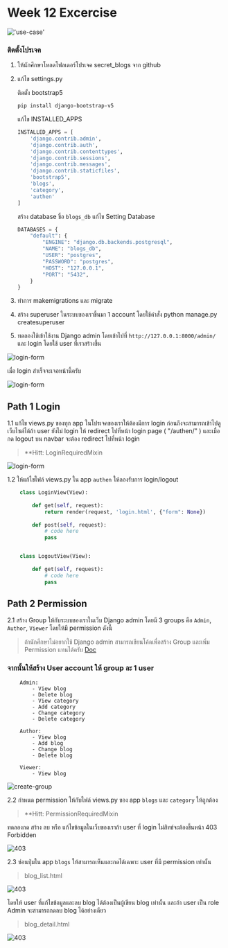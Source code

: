 # Week 12 Excercise

!['use-case'](images/blogUsercase.png)

### ติดตั้งโปรเจค
1. ให้นักศึกษาโหลดโฟลเดอร์โปรเจค secret_blogs จาก github
2. แก้ไข settings.py

    ติดตั้ง bootstrap5
    ```sh
    pip install django-bootstrap-v5
    ```

    แก้ไข INSTALLED_APPS

    ```PYTHON
    INSTALLED_APPS = [
        'django.contrib.admin',
        'django.contrib.auth',
        'django.contrib.contenttypes',
        'django.contrib.sessions',
        'django.contrib.messages',
        'django.contrib.staticfiles',
        'bootstrap5',
        'blogs',
        'category',
        'authen'
    ]
    
    ```

    สร้าง database ชื่อ `blogs_db` แก้ไข Setting Database

    ```PYTHON
    DATABASES = {
        "default": {
            "ENGINE": "django.db.backends.postgresql",
            "NAME": "blogs_db",
            "USER": "postgres",
            "PASSWORD": "postgres",
            "HOST": "127.0.0.1",
            "PORT": "5432",
        }
    }
    ```
3. ทำการ makemigrations และ migrate
4. สร้าง superuser ในระบบของเราขึ้นมา 1 account โดยใช้คำสั่ง python manage.py createsuperuser
5. ทดลองใช้เข้าใช้งาน Django admin โดยเข้าไปที่ `http://127.0.0.1:8000/admin/` และ login โดยใช้ user ที่เราสร้างขึ้น

![login-form](images/admin_login.png)

เมื่อ login สำเร็จจะเจอหน้านี้ครับ

![login-form](images/admin_site.png)

## Path 1 Login

1.1 แก้ไข views.py ของทุก app ในโปรเจคของเราให้ต้องมีการ login ก่อนถึงจะสามารถเข้าไปดูเว็บไซต์ได้ถ้า user ยังไม่ login ให้ redirect ไปที่หน้า login page ( "/authen/" ) และเมื่อกด logout บน navbar จะต้อง redirect ไปที่หน้า login

> **Hitt: LoginRequiredMixin

![login-form](images/login.png)

1.2 ให้แก้ไขไฟล์ views.py ใน app `authen` ให้ลองรับการ login/logout

```PYTHON
    class LoginView(View):
        
        def get(self, request):
            return render(request, 'login.html', {"form": None})
        
        def post(self, request):
            # code here
            pass


    class LogoutView(View):
        
        def get(self, request):
            # code here
            pass
```

## Path 2 Permission

2.1 สร้าง Group ให้กับระบบของเราในเว็บ Django admin โดยมี 3 groups คือ `Admin`, `Author`, `Viewer` โดยให้มี permission ดังนี้

> ถ้านักศึกษาไม่อยากใช้ Django admin สามารถเขียนโค้ดเพื่อสร้าง Group และเพิ่ม Permission แทนได้ครับ [Doc](https://docs.djangoproject.com/en/5.1/topics/auth/default/)

### จากนั้นให้สร้าง User account ให้ group ละ 1 user

```
    Admin:
        - View blog
        - Delete blog
        - View category
        - Add category
        - Change category
        - Delete category
    
    Author:
        - View blog
        - Add blog
        - Change blog
        - Delete blog

    Viewer:
        - View blog

```
![create-group](images/crate_group.png)



2.2 กำหนด permission ให้กับไฟล์ views.py ของ app `blogs` และ `category` ให้ถูกต้อง

> **Hitt: PermissionRequiredMixin

ทดลองกด สร้าง ลบ หรือ แก้ไขข้อมูลในเว็บของเราถ้า user ที่ login ไม่สิทธ์จะต้องขึ้นหน้า 403 Forbidden

![403](images/403.png)

2.3 ซ่อนปุ่มใน app `blogs` ให้สามารถเห็นและกดได้เฉพาะ user ที่มี permission เท่านั้น

> blog_list.html

![403](images/create_blog.png) 

โดยให้ user ที่แก้ไขข้อมูลและลบ blog ได้ต้องเป็นผู้เขียน blog เท่านั้น และถ้า user เป็น role Admin จะสามารถกดลบ blog ได้อย่างเดียว

> blog_detail.html

![403](images/edit-change.png)
